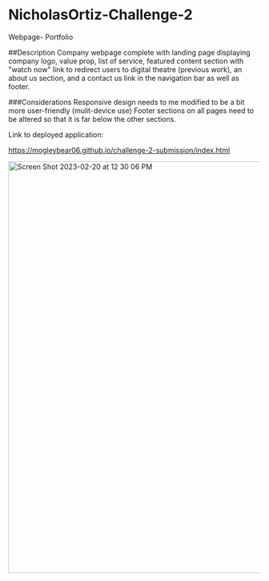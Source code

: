 # NicholasOrtiz-Challenge-2
Webpage- Portfolio

##Description
Company webpage complete with landing page displaying company logo, value prop,
list of service, featured content section with "watch now" link to redirect users
to digital theatre (previous work), an about us section, and a contact us link in 
the navigation bar as well as footer.

###Considerations
Responsive design needs to me modified to be a bit more user-friendly (mulit-device use)
Footer sections on all pages need to be altered so that it is far below the other sections.

Link to deployed application:

https://mogleybear06.github.io/challenge-2-submission/index.html

<img width="822" alt="Screen Shot 2023-02-20 at 12 30 06 PM" src="https://user-images.githubusercontent.com/44917761/220178660-775867c4-fc8f-477f-8d0f-99e15fd3645e.png">
